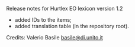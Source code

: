 Release notes for Hurtlex EO lexicon version 1.2
- added IDs to the items;
- added translation table (in the repository root).

Credits: Valerio Basile <basile@di.unito.it>

